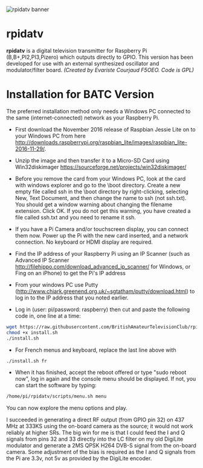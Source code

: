 ![rpidatv banner](/doc/img/spectreiq.jpg)
# rpidatv
**rpidatv** is a digital television transmitter for Raspberry Pi (B,B+,PI2,PI3,Pizero) which outputs directly to GPIO.  This version has been developed for use with an external synthesized oscillator and modulator/filter board. 
*(Created by Evariste Courjaud F5OEO. Code is GPL)*

# Installation for BATC Version

The preferred installation method only needs a Windows PC connected to the same (internet-connected) network as your Raspberry Pi.

- First download the November 2016 release of Raspbian Jessie Lite on to your Windows PC from here http://downloads.raspberrypi.org/raspbian_lite/images/raspbian_lite-2016-11-29/.  

- Unzip the image and then transfer it to a Micro-SD Card using Win32diskimager https://sourceforge.net/projects/win32diskimager/

- Before you remove the card from your Windows PC, look at the card with windows explorer and go to the \boot directory.  Create a new empty file called ssh in the \boot directory by right-clicking, selecting New, Text Document, and then change the name to ssh (not ssh.txt).  You should get a window warning about changing the filename extension.  Click OK.  If you do not get this warning, you have created a file called ssh.txt and you need to rename it ssh.

- If you have a Pi Camera and/or touchscreen display, you can connect them now.  Power up the Pi with the new card inserted, and a network connection.  No keyboard or HDMI display are required. 

- Find the IP address of your Raspberry Pi using an IP Scanner (such as Advanced IP Scanner http://filehippo.com/download_advanced_ip_scanner/ for Windows, or Fing on an iPhone) to get the Pi's IP address 

- From your windows PC use Putty (http://www.chiark.greenend.org.uk/~sgtatham/putty/download.html) to log in to the IP address that you noted earlier.

- Log in (user: pi/password: raspberry) then cut and paste the following code in, one line at a time:

```sh
wget https://raw.githubusercontent.com/BritishAmateurTelevisionClub/rpidatv/master/install.sh
chmod +x install.sh
./install.sh
```
- For French menus and keyboard, replace the last line above with 
```sh
./install.sh fr
```

- When it has finished, accept the reboot offered or type "sudo reboot now", log in again and the console menu should be displayed.  If not, you can start the software by typing:

```sh
/home/pi/rpidatv/scripts/menu.sh menu
```

You can now explore the menu options and play.

I succeeded in generating a direct RF output (from GPIO pin 32) on 437 MHz at 333KS using the on-board camera as the source; it would not work reliably at higher SRs.  The big win for me is that I could feed the I and Q signals from pins 32 and 33 directly into the LC filter on my old DigiLite modulator and generate a 2MS QPSK H264 DVB-S signal from the on-board camera.  Some adjustment of the bias is required as the I and Q signals from the Pi are 3.3v, not 5v as provided by the DigiLite encoder.
